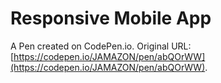# Responsive Mobile App

A Pen created on CodePen.io. Original URL: [https://codepen.io/JAMAZON/pen/abQOrWW](https://codepen.io/JAMAZON/pen/abQOrWW).

